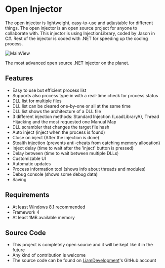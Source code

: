 # Open Injector
The open injector is lightweight, easy-to-use and adjustable for different things. The open injector is an open source project for anyone to collaborate with. This injector is using InjectionLibrary, coded by Jason in C#. Rest of the injector is coded with .NET for speeding up the coding process.

![MainView](https://gyazo.com/ed075011b2eabfccec96d17fe208c22a)

The most advanced open source .NET injector on the planet.

 ## Features
* Easy to use but efficient process list
* Supports also process type in with a real-time check for process status
* DLL list for multiple files
* DLL list can be cleared one-by-one or all at the same time
* DLL list shows the architecture of a DLL file
* 3 different injection methods: Standard Injection (LoadLibraryA), Thread Hijacking and the most requested one Manual Map
* DLL scrambler that changes the target file hash
* Auto inject (inject when the process is found)
* Close on inject (After the injection is done)
* Stealth injection (prevents anti-cheats from catching memory allocation)
* Inject delay (time to wait after the 'inject' button is pressed)
* Delay between (time to wait between multiple DLLs)
* Customizable UI
* Automatic updates
* Process information tool (shows info about threads and modules)
* Debug console (shows some debug data)
* Saving

## Requirements
* At least Windows 8.1 recommended
* Framework 4
* At least 1MB available memory

## Source Code
* This project is completely open source and it will be kept like it in the future
* Any kind of contribution is welcome
* The source code can be found on [LiamDevelopment](https://github.com/LiamDevelopment/)'s GitHub account
